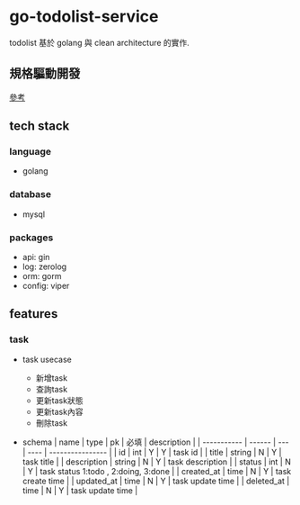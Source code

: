 # go-todolist-service
todolist 基於 golang 與 clean architecture 的實作.

## 規格驅動開發
[參考](https://github.com/gotalab/claude-code-spec)

## tech stack
### language
- golang
### database
- mysql
### packages
- api: gin
- log: zerolog
- orm: gorm
- config: viper

## features
### task
- task usecase
  - 新增task
  - 查詢task
  - 更新task狀態
  - 更新task內容
  - 刪除task

- schema
| name        | type   | pk  | 必填 | description      |
| ----------- | ------ | --- | ---- | ---------------- |
| id          | int    | Y   | Y    | task id          |
| title       | string | N   | Y    | task title       |
| description | string | N   | Y    | task description |
| status      | int    | N   | Y    | task status 1:todo , 2:doing, 3:done |
| created_at  | time   | N   | Y    | task create time |
| updated_at  | time   | N   | Y    | task update time |
| deleted_at  | time   | N   | Y    | task update time |
